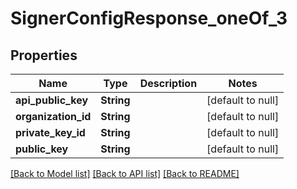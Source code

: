 # SignerConfigResponse_oneOf_3
## Properties

| Name | Type | Description | Notes |
|------------ | ------------- | ------------- | -------------|
| **api\_public\_key** | **String** |  | [default to null] |
| **organization\_id** | **String** |  | [default to null] |
| **private\_key\_id** | **String** |  | [default to null] |
| **public\_key** | **String** |  | [default to null] |

[[Back to Model list]](../README.md#documentation-for-models) [[Back to API list]](../README.md#documentation-for-api-endpoints) [[Back to README]](../README.md)

